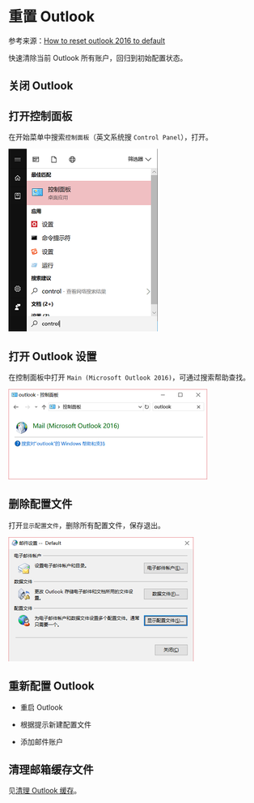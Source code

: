 # 重置 Outlook

参考来源：[How to reset outlook 2016 to default](http://www.dptechgroup.com/microsoft-outlook-email/how-to-reset-outlook-2016-to-default/)

快速清除当前 Outlook 所有账户，回归到初始配置状态。

## 关闭 Outlook

## 打开控制面板

在开始菜单中搜索`控制面板`（英文系统搜 `Control Panel`），打开。

![](./img/1.png)

## 打开 Outlook 设置

在控制面板中打开 `Main (Microsoft Outlook 2016)`，可通过搜索帮助查找。

![](./img/2.png)

## 删除配置文件

打开`显示配置文件`，删除所有配置文件，保存退出。

![](./img/3.png)

## 重新配置 Outlook

- 重启 Outlook

- 根据提示新建配置文件

- 添加邮件账户

## 清理邮箱缓存文件

见[清理 Outlook 缓存](clean-cache.md)。
